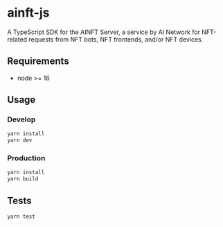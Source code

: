 # ainft-js

A TypeScript SDK for the AINFT Server, a service by AI Network for NFT-related requests from
NFT bots, NFT frontends, and/or NFT devices.

## Requirements
- node >= 16

## Usage

### Develop
```bash
yarn install
yarn dev
```

### Production
```bash
yarn install
yarn build
```

## Tests
```bash
yarn test
```
